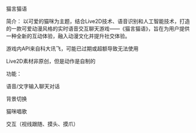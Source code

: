 猫言猫语

简介：
以可爱的猫咪为主题，结合Live2D技术、语音识别和人工智能技术，打造的一款可爱动漫风格的实时语音交互聊天游戏——《猫言猫语》，旨在为用户提供一种全新的互动体验，融入动漫文化并提升社交体验。


游戏内API来自科大讯飞，可能已过期或超额导致无法使用

Live2D素材非原创，但是动作是自制的


功能：

语音/文字输入聊天对话

背景切换

猫咪唱歌

交互（视线跟随、摸头、摸爪）
